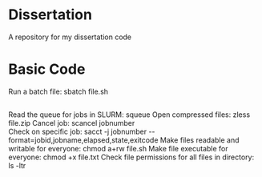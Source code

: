 # Dissertation
A repository for my dissertation code 

# Basic Code 

Run a batch file:    sbatch file.sh 
##
Read the queue for jobs in SLURM:    squeue 
Open compressed files:    zless file.zip 
Cancel job:    scancel jobnumber  
Check on specific job:  sacct -j jobnumber --format=jobid,jobname,elapsed,state,exitcode 
Make files readable and writable for everyone:  chmod a+rw file.sh 
Make file executable for everyone:  chmod +x file.txt 
Check file permissions for all files in directory:  ls -ltr 
